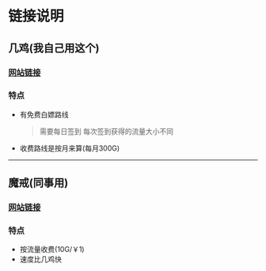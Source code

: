 # 链接说明
## 几鸡(我自己用这个)
### [网站链接](https://j02.space/signin)
### 特点
- 有免费白嫖路线
  > 需要每日签到
  >每次签到获得的流量大小不同
- 收费路线是按月来算(每月300G)
---

## 魔戒(同事用)
### [网站链接](https://www.mojie.cyou/#/dashboard)
### 特点
- 按流量收费(10G/￥1)
- 速度比几鸡快
